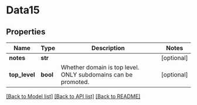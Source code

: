 # Data15

## Properties
Name | Type | Description | Notes
------------ | ------------- | ------------- | -------------
**notes** | **str** |  | [optional] 
**top_level** | **bool** | Whether domain is top level. ONLY subdomains can be promoted. | [optional] 

[[Back to Model list]](../README.md#documentation-for-models) [[Back to API list]](../README.md#documentation-for-api-endpoints) [[Back to README]](../README.md)


